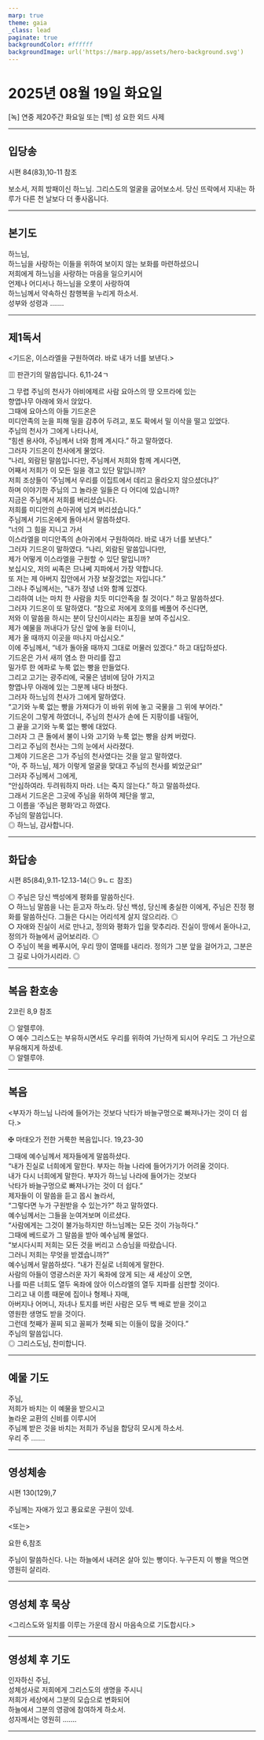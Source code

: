 ```yaml
---
marp: true
theme: gaia
_class: lead
paginate: true
backgroundColor: #ffffff
backgroundImage: url('https://marp.app/assets/hero-background.svg')
---
```


# 2025년 08월 19일 화요일

[녹] 연중 제20주간 화요일 또는 [백] 성 요한 외드 사제  




---

## 입당송

시편 84(83),10-11 참조

보소서, 저희 방패이신 하느님. 그리스도의 얼굴을 굽어보소서. 당신 뜨락에서 지내는 하루가 다른 천 날보다 더 좋사옵니다.  
  


---

## 본기도

하느님,  
하느님을 사랑하는 이들을 위하여 보이지 않는 보화를 마련하셨으니  
저희에게 하느님을 사랑하는 마음을 일으키시어  
언제나 어디서나 하느님을 오롯이 사랑하여  
하느님께서 약속하신 참행복을 누리게 하소서.  
성부와 성령과 …….  
  


---

## 제1독서

<기드온, 이스라엘을 구원하여라. 바로 내가 너를 보낸다.>

▥ 판관기의 말씀입니다. 6,11-24ㄱ

그 무렵 주님의 천사가 아비에제르 사람 요아스의 땅 오프라에 있는  
향엽나무 아래에 와서 앉았다.  
그때에 요아스의 아들 기드온은  
미디안족의 눈을 피해 밀을 감추어 두려고, 포도 확에서 밀 이삭을 떨고 있었다.  
주님의 천사가 그에게 나타나서,  
“힘센 용사야, 주님께서 너와 함께 계시다.” 하고 말하였다.  
그러자 기드온이 천사에게 물었다.  
“나리, 외람된 말씀입니다만, 주님께서 저희와 함께 계시다면,  
어째서 저희가 이 모든 일을 겪고 있단 말입니까?  
저희 조상들이 ‘주님께서 우리를 이집트에서 데리고 올라오지 않으셨더냐?’  
하며 이야기한 주님의 그 놀라운 일들은 다 어디에 있습니까?  
지금은 주님께서 저희를 버리셨습니다.  
저희를 미디안의 손아귀에 넘겨 버리셨습니다.”  
주님께서 기드온에게 돌아서서 말씀하셨다.  
“너의 그 힘을 지니고 가서  
이스라엘을 미디안족의 손아귀에서 구원하여라. 바로 내가 너를 보낸다.”  
그러자 기드온이 말하였다. “나리, 외람된 말씀입니다만,  
제가 어떻게 이스라엘을 구원할 수 있단 말입니까?  
보십시오, 저의 씨족은 므나쎄 지파에서 가장 약합니다.  
또 저는 제 아버지 집안에서 가장 보잘것없는 자입니다.”  
그러나 주님께서는, “내가 정녕 너와 함께 있겠다.  
그리하여 너는 마치 한 사람을 치듯 미디안족을 칠 것이다.” 하고 말씀하셨다.  
그러자 기드온이 또 말하였다. “참으로 저에게 호의를 베풀어 주신다면,  
저와 이 말씀을 하시는 분이 당신이시라는 표징을 보여 주십시오.  
제가 예물을 꺼내다가 당신 앞에 놓을 터이니,  
제가 올 때까지 이곳을 떠나지 마십시오.”  
이에 주님께서, “네가 돌아올 때까지 그대로 머물러 있겠다.” 하고 대답하셨다.  
기드온은 가서 새끼 염소 한 마리를 잡고  
밀가루 한 에파로 누룩 없는 빵을 만들었다.  
그리고 고기는 광주리에, 국물은 냄비에 담아 가지고  
향엽나무 아래에 있는 그분께 내다 바쳤다.  
그러자 하느님의 천사가 그에게 말하였다.  
“고기와 누룩 없는 빵을 가져다가 이 바위 위에 놓고 국물을 그 위에 부어라.”  
기드온이 그렇게 하였더니, 주님의 천사가 손에 든 지팡이를 내밀어,  
그 끝을 고기와 누룩 없는 빵에 대었다.  
그러자 그 큰 돌에서 불이 나와 고기와 누룩 없는 빵을 삼켜 버렸다.  
그리고 주님의 천사는 그의 눈에서 사라졌다.  
그제야 기드온은 그가 주님의 천사였다는 것을 알고 말하였다.  
“아, 주 하느님, 제가 이렇게 얼굴을 맞대고 주님의 천사를 뵈었군요!”  
그러자 주님께서 그에게,  
“안심하여라. 두려워하지 마라. 너는 죽지 않는다.” 하고 말씀하셨다.  
그래서 기드온은 그곳에 주님을 위하여 제단을 쌓고,  
그 이름을 ‘주님은 평화’라고 하였다.  
주님의 말씀입니다.  
◎ 하느님, 감사합니다.  
  


---

## 화답송

시편 85(84),9.11-12.13-14(◎ 9ㄴㄷ 참조)

◎ 주님은 당신 백성에게 평화를 말씀하신다.  
○ 하느님 말씀을 나는 듣고자 하노라. 당신 백성, 당신께 충실한 이에게, 주님은 진정 평화를 말씀하신다. 그들은 다시는 어리석게 살지 않으리라. ◎  
○ 자애와 진실이 서로 만나고, 정의와 평화가 입을 맞추리라. 진실이 땅에서 돋아나고, 정의가 하늘에서 굽어보리라. ◎  
○ 주님이 복을 베푸시어, 우리 땅이 열매를 내리라. 정의가 그분 앞을 걸어가고, 그분은 그 길로 나아가시리라. ◎  
  


---

## 복음 환호송

2코린 8,9 참조

◎ 알렐루야.  
○ 예수 그리스도는 부유하시면서도 우리를 위하여 가난하게 되시어 우리도 그 가난으로 부유해지게 하셨네.  
◎ 알렐루야.  
  


---

## 복음

<부자가 하느님 나라에 들어가는 것보다 낙타가 바늘구멍으로 빠져나가는 것이 더 쉽다.>

✠ 마태오가 전한 거룩한 복음입니다. 19,23-30

그때에 예수님께서 제자들에게 말씀하셨다.  
“내가 진실로 너희에게 말한다. 부자는 하늘 나라에 들어가기가 어려울 것이다.  
내가 다시 너희에게 말한다. 부자가 하느님 나라에 들어가는 것보다  
낙타가 바늘구멍으로 빠져나가는 것이 더 쉽다.”  
제자들이 이 말씀을 듣고 몹시 놀라서,  
“그렇다면 누가 구원받을 수 있는가?” 하고 말하였다.  
예수님께서는 그들을 눈여겨보며 이르셨다.  
“사람에게는 그것이 불가능하지만 하느님께는 모든 것이 가능하다.”  
그때에 베드로가 그 말씀을 받아 예수님께 물었다.  
“보시다시피 저희는 모든 것을 버리고 스승님을 따랐습니다.  
그러니 저희는 무엇을 받겠습니까?”  
예수님께서 말씀하셨다. “내가 진실로 너희에게 말한다.  
사람의 아들이 영광스러운 자기 옥좌에 앉게 되는 새 세상이 오면,  
나를 따른 너희도 열두 옥좌에 앉아 이스라엘의 열두 지파를 심판할 것이다.  
그리고 내 이름 때문에 집이나 형제나 자매,  
아버지나 어머니, 자녀나 토지를 버린 사람은 모두 백 배로 받을 것이고  
영원한 생명도 받을 것이다.  
그런데 첫째가 꼴찌 되고 꼴찌가 첫째 되는 이들이 많을 것이다.”  
주님의 말씀입니다.  
◎ 그리스도님, 찬미합니다.  
  


---

## 예물 기도

주님,  
저희가 바치는 이 예물을 받으시고  
놀라운 교환의 신비를 이루시어  
주님께 받은 것을 바치는 저희가 주님을 합당히 모시게 하소서.  
우리 주 …….  
  


---

## 영성체송

시편 130(129),7

주님께는 자애가 있고 풍요로운 구원이 있네.  
  
<또는>  
  
요한 6,참조  
  
주님이 말씀하신다. 나는 하늘에서 내려온 살아 있는 빵이다. 누구든지 이 빵을 먹으면 영원히 살리라.  


---

## 영성체 후 묵상

<그리스도와 일치를 이루는 가운데 잠시 마음속으로 기도합시다.>  


---

## 영성체 후 기도

인자하신 주님,  
성체성사로 저희에게 그리스도의 생명을 주시니  
저희가 세상에서 그분의 모습으로 변화되어  
하늘에서 그분의 영광에 참여하게 하소서.  
성자께서는 영원히 …….  
  


---